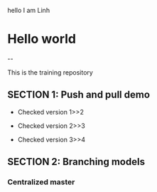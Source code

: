 
hello I am Linh
# Hello world
--

This is the training repository

## SECTION 1: Push and pull demo

 - Checked version 1>>2

 - Checked version 2>>3
 
 - Checked version 3>>4


## SECTION 2: Branching models

### Centralized master

